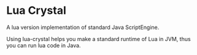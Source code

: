# Lua Crystal

A lua version implementation of standard Java ScriptEngine.

Using lua-crystal helps you make a standard runtime of Lua in JVM, thus you can run lua code in Java.
